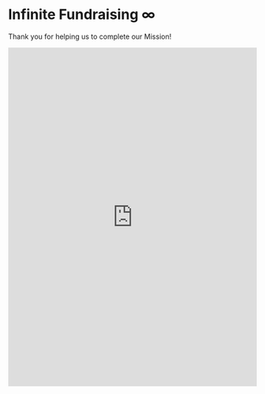 # Infinite Fundraising ∞

Thank you for helping us to complete our Mission!

<script src="https://donorbox.org/widget.js" paypalExpress="true"></script><iframe src="https://donorbox.org/embed/infinite-fundraising?show_content=true" height="685px" width="100%" style="max-width:100%; min-width:100%; max-height:none!important" seamless="seamless" name="donorbox" frameborder="0" scrolling="no" allowpaymentrequest></iframe>